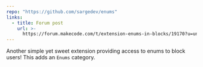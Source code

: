 ```yaml
---
repo: "https://github.com/sargedev/enums"
links:
  - title: Forum post
    url: >-
      https://forum.makecode.com/t/extension-enums-in-blocks/19170?u=unsignedarduino
---
```


Another simple yet sweet extension providing access to enums to block users! This adds an `Enums` category.
